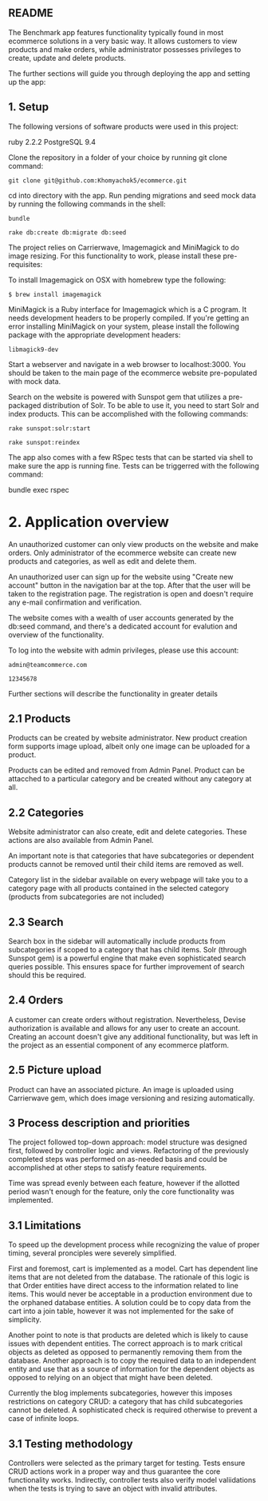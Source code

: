 ## README

The Benchmark app features functionality typically found in most ecommerce solutions in a very basic way. It allows customers to view products and make orders, while administrator possesses privileges to create, update and delete products. 

The further sections will guide you through deploying the app and setting up the app:

## 1. Setup

The following versions of software products were used in this project:

ruby 2.2.2
PostgreSQL 9.4

Clone the repository in a folder of your choice by running git clone command:

``` git clone git@github.com:Khomyachok5/ecommerce.git ```

cd into directory with the app. Run pending migrations and seed mock data by running the following commands in the shell:


``` bundle ```

``` rake db:create db:migrate db:seed ```

The project relies on Carrierwave, Imagemagick and MiniMagick to do image resizing. For this functionality to work, please install these pre-requisites:

To install Imagemagick on OSX with homebrew type the following:

```
$ brew install imagemagick
```
MiniMagick is a Ruby interface for Imagemagick which is a C program. It needs development headers to be properly compiled. If you're getting an error installing MiniMagick on your system, please install the following package with the appropriate development headers:

``` libmagick9-dev ```

Start a webserver and navigate in a web browser to localhost:3000. You should be taken to the main page of the ecommerce website pre-populated with mock data. 

Search on the website is powered with Sunspot gem that utilizes a pre-packaged distribution of Solr. To be able to use it, you need to start Solr and index products. This can be accomplished with the following commands:

``` rake sunspot:solr:start ```

``` rake sunspot:reindex ```

The app also comes with a few RSpec tests that can be started via shell to make sure the app is running fine. Tests can be triggerred with the following command:

bundle exec rspec

# 2. Application overview

An unauthorized customer can only view products on the website and make orders. Only administrator of the ecommerce website can create new products and categories, as well as edit and delete them.

An unauthorized user can sign up for the website using "Create new account" button in the navigation bar at the top. After that the user will be taken to the registration page. The registration is open and doesn't require any e-mail confirmation and verification. 

The website comes with a wealth of user accounts generated by the db:seed command, and there's a dedicated account for evalution and overview of the functionality.

To log into the website with admin privileges, please use this account:

``` admin@teamcommerce.com ```

``` 12345678 ```

Further sections will describe the functionality in greater details

## 2.1 Products

Products can be created by website administrator. New product creation form supports image upload, albeit only one image can be  uploaded for a product.

Products can be edited and removed from Admin Panel. Product can be attacched to a particular category and be created without any category at all.

## 2.2 Categories

Website administrator can also create, edit and delete categories. These actions are also available from Admin Panel. 

An important note is that categories that have subcategories or dependent products cannot be removed until their child items are removed as well. 

Category list in the sidebar available on every webpage will take you to a category page with all products contained in the selected category (products from subcategories are not included)

## 2.3 Search

Search box in the sidebar will automatically include products from subcategories if scoped to a category that has child items. Solr (through Sunspot gem) is a powerful engine that make even sophisticated search queries possible. This ensures space for further improvement of search should this be required. 

## 2.4 Orders

A customer can create orders without registration. Nevertheless, Devise authorization is available and allows for any user to create an account. Creating an account doesn't give any additional functionality, but was left in the project as an essential component of any ecommerce platform.

## 2.5 Picture upload

Product can have an associated picture. An image is uploaded using Carrierwave gem, which does image versioning and resizing automatically. 

## 3 Process description and priorities

The project followed top-down approach: model structure was designed first, followed by controller logic and views. Refactoring of the previously completed steps was performed on as-needed basis and could be accomplished at other steps to satisfy feature requirements.

Time was spread evenly between each feature, however if the allotted period wasn't enough for the feature, only the core functionality was implemented.


## 3.1 Limitations
 
To speed up the development process while recognizing the value of proper timing, several pronciples were severely simplified. 

First and foremost, cart is implemented as a model. Cart has dependent line items that are not deleted from the database. The rationale of this logic is that Order entities have direct access to the information related to line items. This would never be acceptable in a production environment due to the orphaned database entities. A solution could be to copy data from the cart into a join table, however it was not implemented for the sake of simplicity. 

Another point to note is that products are deleted which is likely to cause issues with dependent entities. The correct approach is to mark critical objects as deleted as opposed to permanently removing them from the database. Another approach is to copy the required data to an independent entity and use that as a source of information for the dependent objects as opposed to relying on an object that might have been deleted. 

Currently the blog implements subcategories, however this imposes restrictions on category CRUD: a category that has child subcategories cannot be deleted. A sophisticated check is required otherwise to prevent a case of infinite loops.

## 3.1 Testing methodology

Controllers were selected as the primary target for testing. Tests ensure CRUD actions work in a proper way and thus guarantee the core functionality works. Indirectly, controller tests also verify model valiidations when the tests is trying to save an object with invalid attributes.







